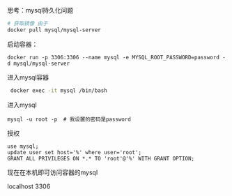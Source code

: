 思考：mysql持久化问题

```bash
# 获取镜像 由于
docker pull mysql/mysql-server
```

 启动容器：

```
docker run -p 3306:3306 --name mysql -e MYSQL_ROOT_PASSWORD=password -d mysql/mysql-server
```

进入mysql容器

```bash
 docker exec -it mysql /bin/bash
```

进入mysql

```
mysql -u root -p  # 我设置的密码是password
```

授权

```
use mysql;
update user set host='%' where user='root';
GRANT ALL PRIVILEGES ON *.* TO 'root'@'%' WITH GRANT OPTION;
```

现在在本机即可访问容器的mysql

localhost 3306